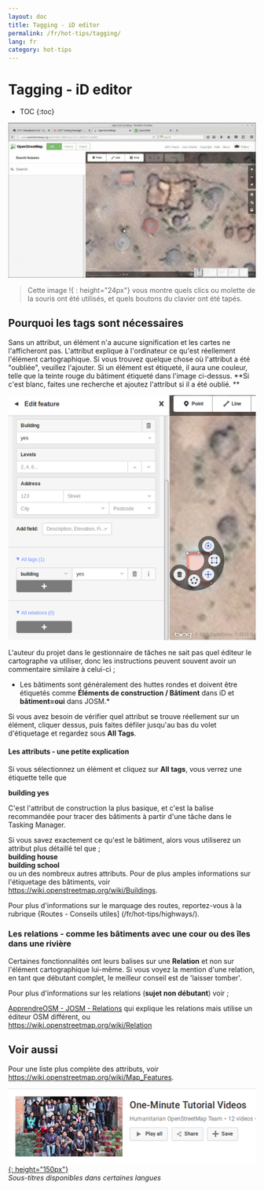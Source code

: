 ```yaml
---
layout: doc
title: Tagging - iD editor
permalink: /fr/hot-tips/tagging/
lang: fr
category: hot-tips
---
```


Tagging - iD editor
============

- TOC
{:toc}

![tagging][]

> Cette image !{ : height="24px"} vous montre quels clics ou molette de la souris ont été utilisés, et quels boutons du clavier ont été tapés.  

Pourquoi les tags sont nécessaires
-------------------

Sans un attribut, un élément n'a aucune signification et les cartes ne l'afficheront pas. L'attribut explique à l'ordinateur ce qu'est réellement l'élément cartographique. Si vous trouvez quelque chose où l'attribut a été "oubliée", veuillez l'ajouter. Si un élément est étiqueté, il aura une couleur, telle que la teinte rouge du bâtiment étiqueté dans l'image ci-dessus. **Si c'est blanc, faites une recherche et ajoutez l'attribut si il a été oublié. **  

![tagged-building][]  

L'auteur du projet dans le gestionnaire de tâches ne sait pas quel éditeur le cartographe va utiliser, donc les instructions peuvent souvent avoir un commentaire similaire à celui-ci ;  

- Les bâtiments sont généralement des huttes rondes et doivent être étiquetés comme **Éléments de construction / Bâtiment** dans iD et **bâtiment=oui** dans JOSM.*  

Si vous avez besoin de vérifier quel attribut se trouve réellement sur un élément, cliquer dessus, puis faites défiler jusqu'au bas du volet d'étiquetage et regardez sous **All Tags**.

#### Les attributs - une petite explication ####

Si vous sélectionnez un élément et cliquez sur **All tags**, vous verrez une étiquette telle que  

**building    yes**  

C'est l'attribut de construction la plus basique, et c'est la balise recommandée pour tracer des bâtiments à partir d'une tâche dans le Tasking Manager.  

Si vous savez exactement ce qu'est le bâtiment, alors vous utiliserez un attribut plus détaillé tel que ;  
  **building   house**  
  **building   school**  
ou un des nombreux autres attributs. Pour de plus amples informations sur l'étiquetage des bâtiments, voir <https://wiki.openstreetmap.org/wiki/Buildings>.  

Pour plus d'informations sur le marquage des routes, reportez-vous à la rubrique {Routes - Conseils utiles] (/fr/hot-tips/highways/).  

### Les relations - comme les bâtiments avec une cour ou des îles dans une rivière ####

Certaines fonctionnalités ont leurs balises sur une **Relation** et non sur l'élément cartographique lui-même. Si vous voyez la mention d'une relation, en tant que débutant complet, le meilleur conseil est de 'laisser tomber'.  

Pour plus d'informations sur les relations (**sujet non débutant**) voir ;  

[ApprendreOSM - JOSM - Relations](/en/josm/josm/josm-relations/) qui explique les relations mais utilise un éditeur OSM différent, ou  
<https://wiki.openstreetmap.org/wiki/Relation>

Voir aussi  
---------

Pour une liste plus complète des attributs, voir <https://wiki.openstreetmap.org/wiki/Map_Features>.  

[![one-mnute-tutorial-videos]{: height="150px"}](https://www.youtube.com/playlist?list=PLb9506_-6FMHZ3nwn9heri3xjQKrSq1hN "Humanitarian OpenStreetMap Team - Tutoriels vidéo d'une minute")  
*Sous-titres disponibles dans certaines langues*  





[tagging]:/images/hot-tips/tagging.gif
[keymon]:/images/hot-tips/keymon.png
[tagged-building]:/images/hot-tips/tagged-building.png
[one-mnute-tutorial-videos]: /images/hot-tips/one-mnute-tutorial-videos.png "Humanitarian OpenStreetMap Team Tutoriels vidéo d'une minute"
